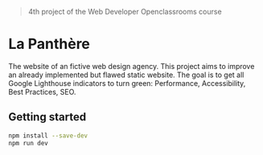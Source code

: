 > 4th project of the Web Developer Openclassrooms course

# La Panthère

The website of an fictive web design agency. This project aims to improve an already implemented but flawed static website. The goal is to get all Google Lighthouse indicators to turn green: Performance, Accessibility, Best Practices, SEO. 

## Getting started

```sh
npm install --save-dev
npm run dev
```

